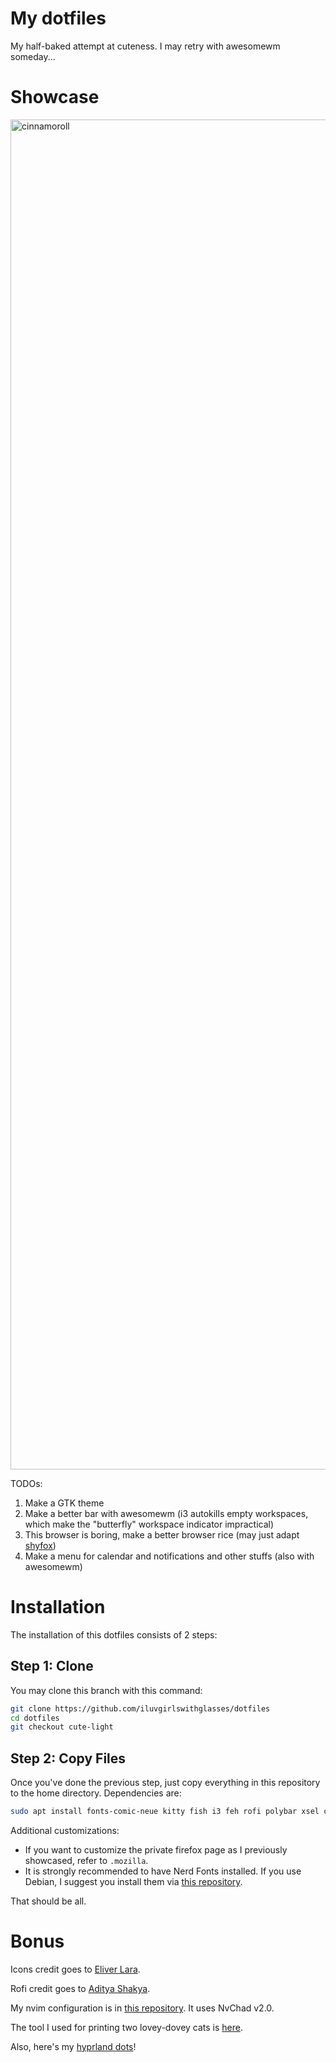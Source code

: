 
# My dotfiles

My half-baked attempt at cuteness. I may retry with awesomewm someday...

# Showcase

<img width="1920" height="2160" alt="cinnamoroll" src="https://github.com/user-attachments/assets/54f6d9b0-08d8-40c7-a58f-ff9f087ef74a" />

TODOs:
1. Make a GTK theme
2. Make a better bar with awesomewm (i3 autokills empty workspaces, which make the "butterfly" workspace indicator impractical)
3. This browser is boring, make a better browser rice (may just adapt [shyfox](https://github.com/iluvgirlswithglasses/shyfox))
4. Make a menu for calendar and notifications and other stuffs (also with awesomewm)

# Installation

The installation of this dotfiles consists of 2 steps:

## Step 1: Clone

You may clone this branch with this command:

```sh
git clone https://github.com/iluvgirlswithglasses/dotfiles
cd dotfiles
git checkout cute-light
```

## Step 2: Copy Files

Once you've done the previous step, just copy everything in this repository to the home directory. Dependencies are:

```sh
sudo apt install fonts-comic-neue kitty fish i3 feh rofi polybar xsel compton picom gtk3-nocsd flameshot pipewire
```

Additional customizations:

- If you want to customize the private firefox page as I previously showcased, refer to `.mozilla`.
- It is strongly recommended to have Nerd Fonts installed. If you use Debian, I suggest you install them via [this repository](https://github.com/ryanoasis/nerd-fonts).

That should be all.

# Bonus

Icons credit goes to [Eliver Lara](https://github.com/EliverLara/candy-icons).

Rofi credit goes to [Aditya Shakya](https://github.com/adi1090x/rofi).

My nvim configuration is in [this repository](https://github.com/iluvgirlswithglasses/nvim). It uses NvChad v2.0.

The tool I used for printing two lovey-dovey cats is [here](https://github.com/iluvgirlswithglasses/terminal-tools).

Also, here's my [hyprland dots](https://github.com/iluvgirlswithglasses/dots-hyprland)!

